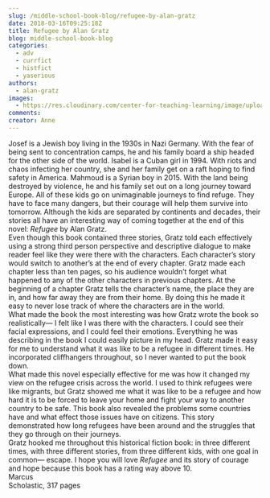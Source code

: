 ```yaml
---
slug: /middle-school-book-blog/refugee-by-alan-gratz
date: 2018-03-16T09:25:18Z
title: Refugee by Alan Gratz
blog: middle-school-book-blog
categories:
  - adv
  - currfict
  - histfict
  - yaserious
authors:
  - alan-gratz
images:
  - https://res.cloudinary.com/center-for-teaching-learning/image/upload/v1637513136/Refugee-1-198x300.jpg.jpg
comments:
creator: Anne
---
```


 Josef is a Jewish boy living in the 1930s in Nazi Germany. With the fear of being sent to concentration camps, he and his family board a ship headed for the other side of the world. Isabel is a Cuban girl in 1994. With riots and chaos infecting her country, she and her family get on a raft hoping to find safety in America. Mahmoud is a Syrian boy in 2015. With the land being destroyed by violence, he and his family set out on a long journey toward Europe. All of these kids go on unimaginable journeys to find refuge. They have to face many dangers, but their courage will help them survive into tomorrow. Although the kids are separated by continents and decades, their stories all have an interesting way of coming together at the end of this novel: <em>Refugee </em>by Alan Gratz.<br />Even though this book contained three stories, Gratz told each effectively using a strong third person perspective and descriptive dialogue to make reader feel like they were there with the characters. Each character’s story would switch to another’s at the end of every chapter. Gratz made each chapter less than ten pages, so his audience wouldn’t forget what happened to any of the other characters in previous chapters. At the beginning of a chapter Gratz tells the character’s name, the place they are in, and how far away they are from their home. By doing this he made it easy to never lose track of where the characters are in the world.<br />What made the book the most interesting was how Gratz wrote the book so realistically— I felt like I was there with the characters. I could see their facial expressions, and I could feel their emotions. Everything he was describing in the book I could easily picture in my head. Gratz made it easy for me to understand what it was like to be a refugee in different times. He incorporated cliffhangers throughout, so I never wanted to put the book down.<br />What made this novel especially effective for me was how it changed my view on the refugee crisis across the world. I used to think refugees were like migrants, but Gratz showed me what it was like to be a refugee and how hard it is to be forced to leave your home and fight your way to another country to be safe. This book also revealed the problems some countries have and what effect those issues have on citizens. This story demonstrated how long refugees have been around and the struggles that they go through on their journeys.<br />Gratz hooked me throughout this historical fiction book: in three different times, with three different stories, from three different kids, with one goal in common— escape. I hope you will love <em>Refugee</em> and its story of courage and hope because this book has a rating way above 10.<br />Marcus<br />Scholastic, 317 pages
